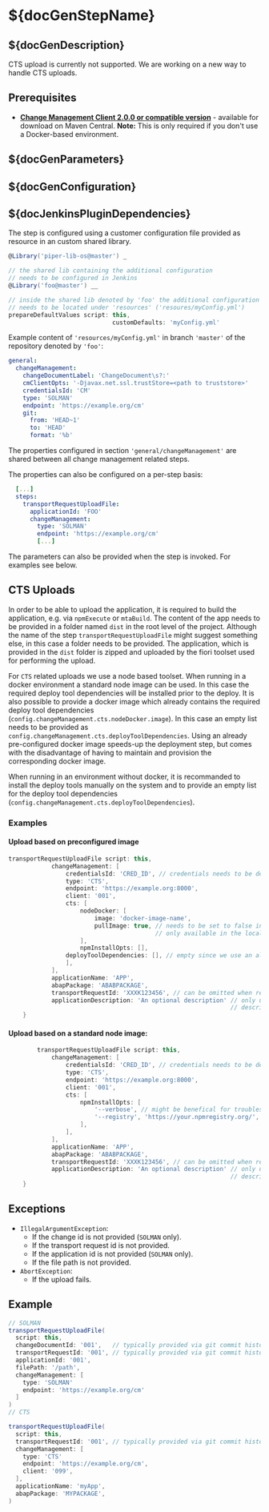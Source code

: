 # ${docGenStepName}

## ${docGenDescription}

CTS upload is currently not supported. We are working on a new way to handle CTS uploads.

## Prerequisites

* **[Change Management Client 2.0.0 or compatible version](http://central.maven.org/maven2/com/sap/devops/cmclient/dist.cli/)** - available for download on Maven Central. **Note:** This is only required if you don't use a Docker-based environment.

## ${docGenParameters}

## ${docGenConfiguration}

## ${docJenkinsPluginDependencies}

The step is configured using a customer configuration file provided as
resource in an custom shared library.

```groovy
@Library('piper-lib-os@master') _

// the shared lib containing the additional configuration
// needs to be configured in Jenkins
@Library('foo@master') __

// inside the shared lib denoted by 'foo' the additional configuration file
// needs to be located under 'resources' ('resoures/myConfig.yml')
prepareDefaultValues script: this,
                             customDefaults: 'myConfig.yml'
```

Example content of `'resources/myConfig.yml'` in branch `'master'` of the repository denoted by
`'foo'`:

```yaml
general:
  changeManagement:
    changeDocumentLabel: 'ChangeDocument\s?:'
    cmClientOpts: '-Djavax.net.ssl.trustStore=<path to truststore>'
    credentialsId: 'CM'
    type: 'SOLMAN'
    endpoint: 'https://example.org/cm'
    git:
      from: 'HEAD~1'
      to: 'HEAD'
      format: '%b'
```

The properties configured in section `'general/changeManagement'` are shared between all change management related steps.

The properties can also be configured on a per-step basis:

```yaml
  [...]
  steps:
    transportRequestUploadFile:
      applicationId: 'FOO'
      changeManagement:
        type: 'SOLMAN'
        endpoint: 'https://example.org/cm'
        [...]
```

The parameters can also be provided when the step is invoked. For examples see below.

## CTS Uploads

In order to be able to upload the application, it is required to build the application, e.g. via `npmExecute`
or `mtaBuild`. The content of the app needs to be provided in a folder named `dist` in the root level of the project.
Although the name of the step `transportRequestUploadFile` might suggest something else, in this case a folder needs
to be provided. The application, which is provided in the `dist` folder is zipped and uploaded by the fiori toolset
used for performing the upload.

For `CTS` related uploads we use a node based toolset. When running in a docker environment a standard node
image can be used. In this case the required deploy tool dependencies will be installed prior to the deploy.
It is also possible to provide a docker image which already contains the required deploy tool
dependencies (`config.changeManagement.cts.nodeDocker.image`). In this case an empty list needs to be provided
as `config.changeManagement.cts.deployToolDependencies`. Using an already pre-configured docker image speeds-up
the deployment step, but comes with the disadvantage of having
to maintain and provision the corresponding docker image.

When running in an environment without docker, it is recommanded to install the deploy tools manually on the
system and to provide an empty list for the deploy tool dependencies (`config.changeManagement.cts.deployToolDependencies`).

### Examples

#### Upload based on preconfigured image

```groovy
transportRequestUploadFile script: this,
            changeManagement: [
                credentialsId: 'CRED_ID', // credentials needs to be defined inside Jenkins
                type: 'CTS',
                endpoint: 'https://example.org:8000',
                client: '001',
                cts: [
                    nodeDocker: [
                        image: 'docker-image-name',
                        pullImage: true, // needs to be set to false in case the image is
                                         // only available in the local docker cache (not recommended)
                    ],
                    npmInstallOpts: [],
                deployToolDependencies: [], // empty since we use an already preconfigured image
                ],
            ],
            applicationName: 'APP',
            abapPackage: 'ABABPACKAGE',
            transportRequestId: 'XXXK123456', // can be omitted when resolved via commit history
            applicationDescription: 'An optional description' // only used in case a new application is deployed
                                                              // description is not updated for re-deployments
    }

```

#### Upload based on a standard node image:

```groovy
        transportRequestUploadFile script: this,
            changeManagement: [
                credentialsId: 'CRED_ID', // credentials needs to be defined inside Jenkins
                type: 'CTS',
                endpoint: 'https://example.org:8000',
                client: '001',
                cts: [
                    npmInstallOpts: [
                        '--verbose', // might be benefical for troubleshooting
                        '--registry', 'https://your.npmregistry.org/', // an own registry can be specified here
                    ],
                ],
            ],
            applicationName: 'APP',
            abapPackage: 'ABABPACKAGE',
            transportRequestId: 'XXXK123456', // can be omitted when resolved via commit history
            applicationDescription: 'An optional description' // only used in case a new application is deployed
                                                              // description is not updated for re-deployments
    }

```

## Exceptions

* `IllegalArgumentException`:
  * If the change id is not provided (`SOLMAN` only).
  * If the transport request id is not provided.
  * If the application id is not provided (`SOLMAN` only).
  * If the file path is not provided.
* `AbortException`:
  * If the upload fails.

## Example

```groovy
// SOLMAN
transportRequestUploadFile(
  script: this,
  changeDocumentId: '001',   // typically provided via git commit history
  transportRequestId: '001', // typically provided via git commit history
  applicationId: '001',
  filePath: '/path',
  changeManagement: [
    type: 'SOLMAN'
    endpoint: 'https://example.org/cm'
  ]
)
// CTS

transportRequestUploadFile(
  script: this,
  transportRequestId: '001', // typically provided via git commit history
  changeManagement: [
    type: 'CTS'
    endpoint: 'https://example.org/cm',
    client: '099',
  ],
  applicationName: 'myApp',
  abapPackage: 'MYPACKAGE',
)
```
